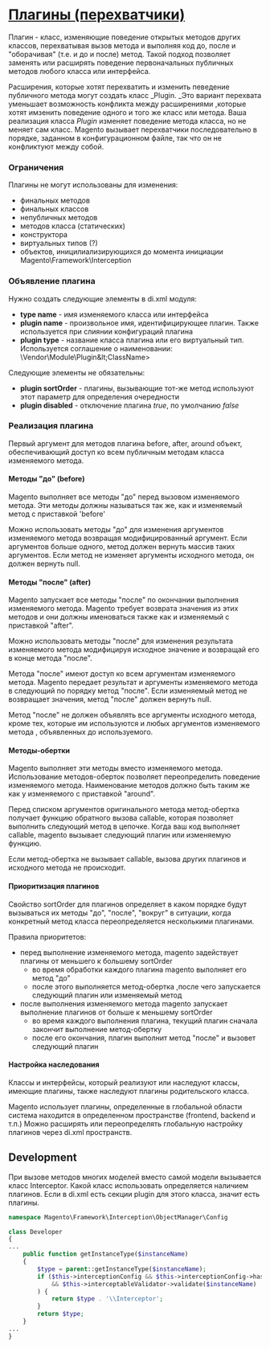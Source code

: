 # [Плагины \(перехватчики\)](http://devdocs.magento.com/guides/v2.2/extension-dev-guide/plugins.html)

Плагин - класс, изменяющие поведение открытых методов других классов, перехватывая вызов метода и выполняя код до, после и "оборачивая" \(т.е. и до и после\) метод. Такой подход позволяет заменять или расширять поведение первоначальных публичных методов любого класса или интерфейса.

Расширения, которые хотят перехватить и изменить певедение публичного метода могут создать класс _Plugin. _Это вариант перехвата уменьшает возможность конфликта между расширениями ,которые хотят имзенить поведение одного и того же класс или метода. Ваша реализация класса _Plugin_ изменяет поведение метода класса, но не меняет сам класс. Magento вызывает перехватчики последовательно в порядке, заданном в конфигурационном файле, так что он не конфликтуют между собой.

### Ограничения

Плагины не могут использованы для изменения:

* финальных методов
* финальных классов
* непубличных методов
* методов класса \(статических\)
* конструктора
* виртуальных типов \(?\)
* объектов, иницилиализирующихся до момента инициации Magento\Framework\Interception

### Объявление плагина

Нужно создать следующие элементы в di.xml модуля:

* **type name** - имя изменяемого класса или интерфейса
* **plugin name** - произвольное имя, идентифицирующее плагин. Также используется при слиянии конфигураций плагина
* **plugin type** - название класса плагина или его виртуальный тип. Используется соглашение о наименовании: \Vendor\Module\Plugin\&lt;ClassName&gt;

Следующие элементы не обязательны:

* **plugin sortOrder** - плагины, вызывающие тот-же метод используют этот параметр для определения очередности
* **plugin disabled** - отключение плагина _true_, по умолчанию _false_

### Реализация плагина

Первый аргумент для методов плагина before, after, around объект, обеспечивающий доступ ко всем публичным методам класса изменяемого метода.

#### Методы "до" \(before\)

Magento выполняет все методы "до" перед вызовом изменяемого метода. Эти методы должны называться так же, как и изменяемый метод с приставкой 'before'

Можно использовать методы "до" для изменения аргументов изменяемого метода возвращая модифицированный аргумент. Если аргументов больше одного, метод должен вернуть массив таких аргументов. Если метод не изменяет аргументы исходного метода, он должен вернуть null.

#### Методы "после" \(after\)

Magento запускает все методы "после" по окончании выполнения изменяемого метода. Magento требует возврата значения из этих методов и они должны именоваться также как и изменяемый с приставкой "after".

Можно использовать методы "после" для изменения результата изменяемого метода модифицируя исходное значение и возвращай его в конце метода "после".

Метода "после" имеют доступ ко всем аргументам изменяемого метода. Magento передает результат и аргументы изменяемого метода в следующий по порядку метод "после". Если изменяемый метод не возвращает значения, метод "после" должен вернуть null.

Метод "после" не должен объявлять все аргументы исходного метода, кроме тех, которые им используются и любых аргументов изменяемого метода , объявленных до используемого.

#### Методы-обертки

Magento выполняет эти методы вместо изменяемого метода. Использование методов-оберток позволяет переопределить поведение изменяемого метода. Наименование методов должно быть таким же как у изменяемого с приставкой "around".

Перед списком аргументов оригинального метода метод-обертка получает функцию обратного вызова callable, которая позволяет выполнить следующий метод в цепочке. Когда ваш код выполняет callable, magento вызывает следующий плагин или изменяемую функцию.

Если метод-обертка не вызывает callable, вызова других плагинов и исходного метода не происходит.

#### Приоритизация плагинов

Свойство sortOrder для плагинов определяет в каком порядке будут вызываться их методы "до", "после", "вокруг" в ситуации, когда конкретный метод класса переопределяется несколькими плагинами.

Правила приоритетов:

* перед выполнение изменяемого метода, magento задействует плагины от меньшего к большему sortOrder
  * во время обработки каждого плагина magento выполняет его метод "до"
  * после этого выполняется метод-обертка ,после чего запускается следующий плагин или изменяемый метод
* после выполнения изменяемого метода magento запускает выполнение плагинов от больше к меньшему sortOrder
  * во время каждого выполнения плагина, текущий плагин сначала закончит выполнение метод-обертку 
  * после его окончания, плагин выполнит метод "после" и вызовет следующий плагин

#### Настройка наследования

Классы и интерфейсы, который реализуют или наследуют классы, имеющие плагины, также наследуют плагины родительского класса.

Magento использует плагины, определенные в глобальной области система находится в определенном пространстве \(frontend, backend и т.п.\) Можно расширять или переопределять глобальную настройку плагинов через di.xml пространств.

## Development

При вызове методов многих моделей вместо самой модели вызывается класс Interceptor. Какой класс использовать определяется наличием плагинов. Если в di.xml есть секции plugin для этого класса, значит есть плагины.

```php
namespace Magento\Framework\Interception\ObjectManager\Config

class Developer
{
...
    public function getInstanceType($instanceName)
    {
        $type = parent::getInstanceType($instanceName);
        if ($this->interceptionConfig && $this->interceptionConfig->hasPlugins($instanceName)
            && $this->interceptableValidator->validate($instanceName)
        ) {
            return $type . '\\Interceptor';
        }
        return $type;
    }
...
}
```



